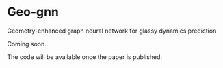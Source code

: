 # Geo-gnn
Geometry-enhanced graph neural network for glassy dynamics prediction


Coming soon...


The code will be available once the paper is published.
